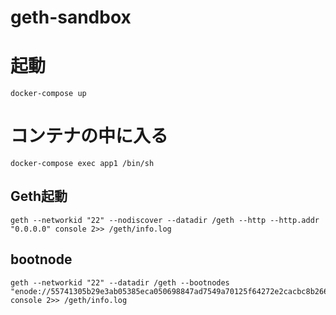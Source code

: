 # geth-sandbox

# 起動

```
docker-compose up
```

# コンテナの中に入る

```
docker-compose exec app1 /bin/sh
```

## Geth起動
```
geth --networkid "22" --nodiscover --datadir /geth --http --http.addr "0.0.0.0" console 2>> /geth/info.log
```

## bootnode
```
geth --networkid "22" --datadir /geth --bootnodes "enode://55741305b29e3ab05385eca050698847ad7549a70125f64272e2cacbc8b266e69a74598b4a515c24b596e5a8dd143dfe90b75124272669e46dcd950b7759e69b@app1:30303" console 2>> /geth/info.log
```